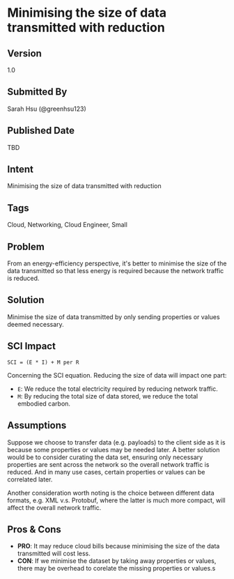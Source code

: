 # Minimising the size of data transmitted with reduction

## Version
1.0

## Submitted By
Sarah Hsu (@greenhsu123)

## Published Date
TBD

## Intent
Minimising the size of data transmitted with reduction 

## Tags
Cloud, Networking, Cloud Engineer, Small

## Problem
From an energy-efficiency perspective, it's better to minimise the size of the data transmitted so that less energy is required because the network traffic is reduced. 

## Solution
Minimise the size of data transmitted by only sending properties or values deemed necessary. 

## SCI Impact
`SCI = (E * I) + M per R`

Concerning the SCI equation. Reducing the size of data will impact one part:

- `E`: We reduce the total electricity required by reducing network traffic. 
- `M`: By reducing the total size of data stored, we reduce the total embodied carbon.

## Assumptions
Suppose we choose to transfer data  (e.g. payloads) to the client side as it is because some properties or values may be needed later. A better solution would be to consider curating the data set, ensuring only necessary properties are sent across the network so the overall network traffic is reduced. And in many use cases, certain properties or values can be correlated later. 

Another consideration worth noting is the choice between different data formats, e.g. XML v.s. Protobuf, where the latter is much more compact, will affect the overall network traffic. 

## Pros & Cons
- **PRO**: It may reduce cloud bills because minimising the size of the data transmitted will cost less. 
- **CON**: If we minimise the dataset by taking away properties or values, there may be overhead to corelate the missing properties or values.s
